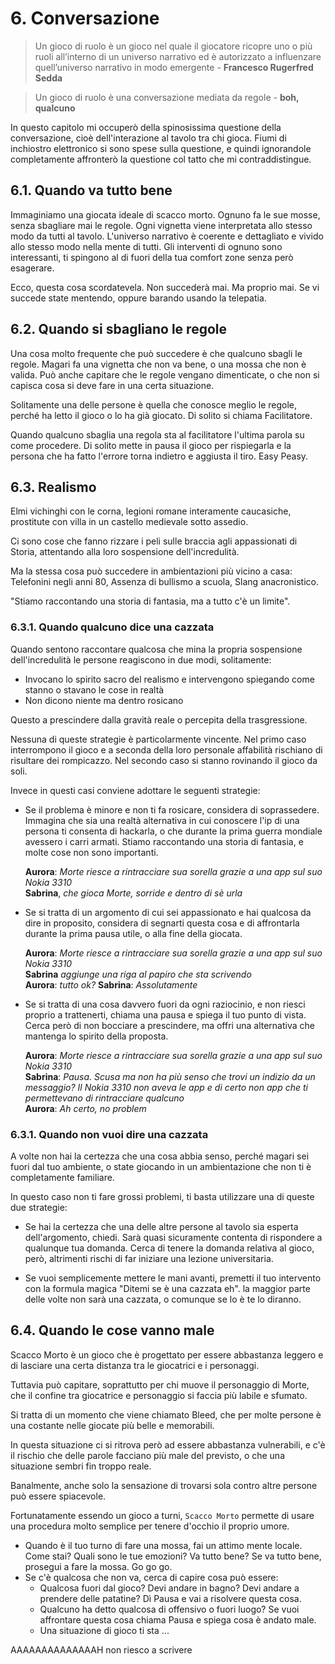 # 6. Conversazione

> Un gioco di ruolo è un gioco nel quale il giocatore ricopre uno o più ruoli all’interno di un universo narrativo ed è autorizzato a influenzare quell’universo narrativo in modo emergente - **Francesco Rugerfred Sedda**

> Un gioco di ruolo è una conversazione mediata da regole - **boh, qualcuno**

In questo capitolo mi occuperò della spinosissima questione della conversazione, cioè dell'interazione al tavolo tra chi gioca. Fiumi di inchiostro elettronico si sono spese sulla questione, e quindi ignorandole completamente affronterò la questione col tatto che mi contraddistingue.

## 6.1. Quando va tutto bene

Immaginiamo una giocata ideale di scacco morto. Ognuno fa le sue mosse, senza sbagliare mai le regole. Ogni vignetta viene interpretata allo stesso modo da tutti al tavolo. L'universo narrativo è coerente e dettagliato e vivido allo stesso modo nella mente di tutti. Gli interventi di ognuno sono interessanti, ti spingono al di fuori della tua comfort zone senza però esagerare.

Ecco, questa cosa scordatevela. Non succederà mai. Ma proprio mai. Se vi succede state mentendo, oppure barando usando la telepatia.

## 6.2. Quando si sbagliano le regole

Una cosa molto frequente che può succedere è che qualcuno sbagli le regole. Magari fa una vignetta che non va bene, o una mossa che non è valida. Può anche capitare che le regole vengano dimenticate, o che non si capisca cosa si deve fare in una certa situazione.

Solitamente una delle persone è quella che conosce meglio le regole, perché ha letto il gioco o lo ha già giocato. Di solito si chiama Facilitatore.

Quando qualcuno sbaglia una regola sta al facilitatore l'ultima parola su come procedere. Di solito mette in pausa il gioco per rispiegarla e la persona che ha fatto l'errore torna indietro e aggiusta il tiro. Easy Peasy.

## 6.3. Realismo

Elmi vichinghi con le corna, legioni romane interamente caucasiche, prostitute con villa in un castello medievale sotto assedio.

Ci sono cose che fanno rizzare i peli sulle braccia agli appassionati di Storia, attentando alla loro sospensione dell'incredulità.

Ma la stessa cosa può succedere in ambientazioni più vicino a casa: Telefonini negli anni 80, Assenza di bullismo a scuola, Slang anacronistico.

"Stiamo raccontando una storia di fantasia, ma a tutto c'è un limite". 

### 6.3.1. Quando qualcuno dice una cazzata

Quando sentono raccontare qualcosa che mina la propria sospensione dell'incredulità le persone reagiscono in due modi, solitamente:

- Invocano lo spirito sacro del realismo e intervengono spiegando come stanno o stavano le cose in realtà
- Non dicono niente ma dentro rosicano

Questo a prescindere dalla gravità reale o percepita della trasgressione.

Nessuna di queste strategie è particolarmente vincente. Nel primo caso interrompono il gioco e a seconda della loro personale affabilità rischiano di risultare dei rompicazzo. Nel secondo caso si stanno rovinando il gioco da soli.

Invece in questi casi conviene adottare le seguenti strategie:

- Se il problema è minore e non ti fa rosicare, considera di soprassedere. Immagina che sia una realtà alternativa in cui conoscere l'ip di una persona ti consenta di hackarla, o che durante la prima guerra mondiale avessero i carri armati. Stiamo raccontando una storia di fantasia, e molte cose non sono importanti.

    **Aurora**: *Morte riesce a rintracciare sua sorella grazie a una app sul suo Nokia 3310*<br>
    **Sabrina**, *che gioca Morte, sorride e dentro di sè urla*

- Se si tratta di un argomento di cui sei appassionato e hai qualcosa da dire in proposito, considera di segnarti questa cosa e di affrontarla durante la prima pausa utile, o alla fine della giocata.
  
    **Aurora**: *Morte riesce a rintracciare sua sorella grazie a una app sul suo Nokia 3310*<br>
    **Sabrina** *aggiunge una riga al papiro che sta scrivendo*<br>
    **Aurora**: *tutto ok?*
    **Sabrina**: *Assolutamente*

- Se si tratta di una cosa davvero fuori da ogni raziocinio, e non riesci proprio a trattenerti, chiama una pausa e spiega il tuo punto di vista. Cerca però di non bocciare a prescindere, ma offri una alternativa che mantenga lo spirito della proposta.

    **Aurora**: *Morte riesce a rintracciare sua sorella grazie a una app sul suo Nokia 3310*<br>
    **Sabrina**: *Pausa. Scusa ma non ha più senso che trovi un indizio da un messaggio? Il Nokia 3310 non aveva le app e di certo non app che ti permettevano di rintracciare qualcuno*<br>
    **Aurora**: *Ah certo, no problem*

### 6.3.1. Quando non vuoi dire una cazzata

A volte non hai la certezza che una cosa abbia senso, perché magari sei fuori dal tuo ambiente, o state giocando in un ambientazione che non ti è completamente familiare.

In questo caso non ti fare grossi problemi, ti basta utilizzare una di queste due strategie:

- Se hai la certezza che una delle altre persone al tavolo sia esperta dell'argomento, chiedi. Sarà quasi sicuramente contenta di rispondere a qualunque tua domanda. Cerca di tenere la domanda relativa al gioco, però, altrimenti rischi di far iniziare una lezione universitaria.

- Se vuoi semplicemente mettere le mani avanti, premetti il tuo intervento con la formula magica "Ditemi se è una cazzata eh". la maggior parte delle volte non sarà una cazzata, o comunque se lo è te lo diranno.

## 6.4. Quando le cose vanno male

Scacco Morto è un gioco che è progettato per essere abbastanza leggero e di lasciare una certa distanza tra le giocatrici e i personaggi.

Tuttavia può capitare, soprattutto per chi muove il personaggio di Morte, che il confine tra giocatrice e personaggio si faccia più labile e sfumato.

Si tratta di un momento che viene chiamato Bleed, che per molte persone è una costante nelle giocate più belle e memorabili.

In questa situazione ci si ritrova però ad essere abbastanza vulnerabili, e c'è il rischio che delle parole facciano più male del previsto, o che una situazione sembri fin troppo reale.

Banalmente, anche solo la sensazione di trovarsi sola contro altre persone può essere spiacevole.

Fortunatamente essendo un gioco a turni, `Scacco Morto` permette di usare una procedura molto semplice per tenere d'occhio il proprio umore.

- Quando è il tuo turno di fare una mossa, fai un attimo mente locale. Come stai? Quali sono le tue emozioni? Va tutto bene? Se va tutto bene, prosegui a fare la mossa. Go go go.
- Se c'è qualcosa che non va, cerca di capire cosa può essere:
  - Qualcosa fuori dal gioco? Devi andare in bagno? Devi andare a prendere delle patatine? Dì Pausa e vai a risolvere questa cosa.
  - Qualcuno ha detto qualcosa di offensivo o fuori luogo? Se vuoi affrontare questa cosa chiama Pausa e spiega cosa è andato male.
  - Una situazione di gioco ti sta ...

AAAAAAAAAAAAAAH non riesco a scrivere